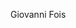 Giovanni Fois

<!---
erin-musaj/erin-musaj is a ✨ special ✨ repository because its `README.md` (this file) appears on your GitHub profile.
You can click the Preview link to take a look at your changes.
--->
